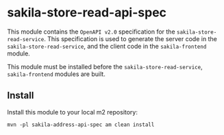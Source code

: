 # sakila-store-read-api-spec

This module contains the `OpenAPI v2.0` specification for the `sakila-store-read-service`. 
This specification is used to generate the server code in the `sakila-store-read-service`,
and the client code in the `sakila-frontend` module.

This module must be installed before the `sakila-store-read-service`, `sakila-frontend`
modules are built.

## Install

Install this module to your local m2 repository:

`mvn -pl sakila-address-api-spec am clean install`
